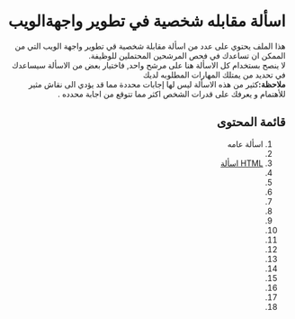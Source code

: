<div dir="rtl">
<h1>اسألة مقابله شخصية في تطوير واجهةالويب</h1>
<p>هذا الملف يحتوي على عدد من اسألة مقابلة شخصية قي تطوير واجهة الويب التي من الممكن ان تساعدك في فحص المرشحين المحتملين للوظيفة.
<br>
لا ينصح بستخدام كل الاسألة هنا على مرشح واحد,
فاختيار بعض من الاسألة سيساعدك في تحديد من يمتلك المهارات المطلوبه لديك
<br>
 <strong>ملاحظة:</strong>كثير من هذه الاسألة ليس لها إجابات محددة مما قد يؤدي الى نقاش مثير للأهتمام و يعرفك على قدرات الشخص اكثر مما تتوقع من اجابة محدده .
</p>
<h2>قائمة المحتوى</h2>
<ol>
<li>اسألة عامه<li>
<li><a href='#'>HTML اسألة</a><li>
<li><li>
<li><li>
<li><li>
<li><li>
<li><li>
<li><li>
<li><li>
</ol>
</div> 
